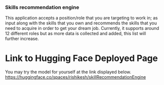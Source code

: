 ### Skills recommendation engine

This application accepts a position/role that you are targeting to work in; as input along with the skills that you own and recommends the skills that you need to acquire in order to get your dream job. Currently, it supports around 12 different roles but as more data is collected and added, this list will further increase. 

# Link to Hugging Face Deployed Page
You may try the model for yourself at the link displayed below.
https://huggingface.co/spaces/rishikesh/skillRecommendationEngine
